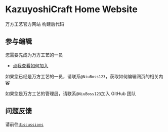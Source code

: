 # KazuyoshiCraft Home Website
万方工艺官方网站 构建后代码

## 参与编辑
您需要先成为万方工艺的一员

- [点我查看如何加入](https://www.mcwfmtr.cc/admin/questionnaire.html)

如果您已经是万方工艺的一员，请联系`@NiuBoss123`，获取如何编辑网页的相关内容

如果您是万方工艺的管理层，请联系`@NiuBoss123`加入 GitHub 团队

## 问题反馈

请前往[`discussions`](https://github.com/KazuyoshiCraft/home-website/discussions)